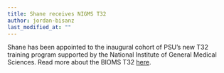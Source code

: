 ```yaml
---
title: Shane receives NIGMS T32
author: jordan-bisanz
last_modified_at: ""
---
```

Shane has been appointed to the inaugural cohort of PSU’s new T32 training program supported by the National Institute of General Medical Sciences. Read more about the BIOMS T32 [here]( https://www.microbiometimes.com/2-6m-nih-grant-to-fund-new-microbiome-sciences-training-program-at-penn-state/).
